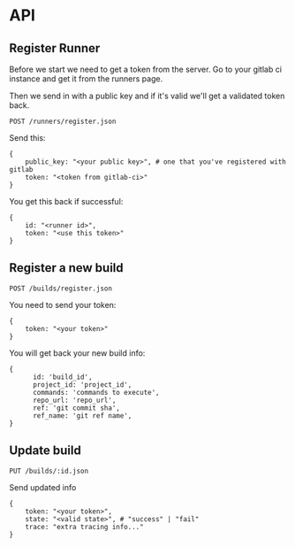 # API


## Register Runner

Before we start we need to get a token from the server. Go to your gitlab ci
instance and get it from the runners page. 

Then we send in with a public key and if it's valid we'll get 
a validated token back.

```POST /runners/register.json```

Send this:

```
{
    public_key: "<your public key>", # one that you've registered with gitlab
    token: "<token from gitlab-ci>"
}
```

You get this back if successful:

```
{
    id: "<runner id>",
    token: "<use this token>"
}
```

## Register a new build

```POST /builds/register.json```

You need to send your token:

```
{
    token: "<your token>"
}
```

You will get back your new build info:

```
{
      id: 'build_id',
      project_id: 'project_id',
      commands: 'commands to execute',
      repo_url: 'repo_url',
      ref: 'git commit sha',
      ref_name: 'git ref name',
}
```

## Update build

```PUT /builds/:id.json```

Send updated info

```
{
    token: "<your token>",
    state: "<valid state>", # "success" | "fail"
    trace: "extra tracing info..."
}
```